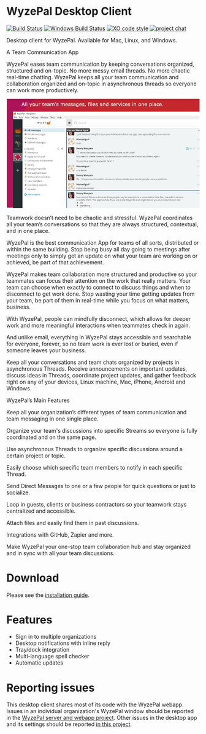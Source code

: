 # WyzePal Desktop Client
[![Build Status](https://travis-ci.org/wyzepal/wyzepal-desktop.svg?branch=master)](https://travis-ci.org/wyzepal/wyzepal-desktop)
[![Windows Build Status](https://ci.appveyor.com/api/projects/status/github/wyzepal/wyzepal-desktop?branch=master&svg=true)](https://ci.appveyor.com/project/wyzepal/wyzepal-desktop/branch/master)
[![XO code style](https://img.shields.io/badge/code_style-XO-5ed9c7.svg)](https://github.com/sindresorhus/xo)
[![project chat](https://img.shields.io/badge/wyzepal-join_chat-brightgreen.svg)](https://chat.wyzepal.com)

Desktop client for WyzePal. Available for Mac, Linux, and Windows.

A Team Communication App

WyzePal eases team communication by keeping conversations organized, structured and on-topic. No more messy email threads. No more chaotic real-time chatting. WyzePal keeps all your team communication and collaboration organized and on-topic in asynchronous threads so everyone can work more productively.

<img src="https://github.com/WyzePal/wyzepal-desktop/blob/master/screenshot/wyzepalOne.png"/>

Teamwork doesn’t need to be chaotic and stressful. WyzePal coordinates all your team’s conversations so that they are always structured, contextual, and in one place.

WyzePal is the best communication App for teams of all sorts, distributed or within the same building. Stop being busy all day going to meetings after meetings only to simply get an update on what your team are working on or achieved, be part of that achievement.

WyzePal makes team collaboration more structured and productive so your teammates can focus their attention on the work that really matters. Your team can choose when exactly to connect to discuss things and when to disconnect to get work done. Stop wasting your time getting updates from your team, be part of them in real-time while you focus on what matters, business.

With WyzePal, people can mindfully disconnect, which allows for deeper work and more meaningful interactions when teammates check in again. 

And unlike email, everything in WyzePal stays accessible and searchable for everyone, forever, so no team work is ever lost or buried, even if someone leaves your business.

Keep all your conversations and team chats organized by projects in asynchronous Threads. Receive announcements on important updates, discuss ideas in Threads, coordinate project updates, and gather feedback right on any of your devices, Linux machine, Mac, iPhone, Android and Windows.

WyzePal’s Main Features

Keep all your organization’s different types of team communication and team messaging in one single place.

Organize your team's discussions into specific Streams so everyone is fully coordinated and on the same page.

Use asynchronous Threads to organize specific discussions around a certain project or topic.

Easily choose which specific team members to notify in each specific Thread.

Send Direct Messages to one or a few people for quick questions or just to socialize.

Loop in guests, clients or business contractors so your teamwork stays centralized and accessible.

Attach files and easily find them in past discussions.

Integrations with GitHub, Zapier and more.

Make WyzePal your one-stop team collaboration hub and stay organized and in sync with all your team discussions.


# Download
Please see the [installation guide](https://wyzepal.com/help/desktop-app-install-guide).

# Features
* Sign in to multiple organizations
* Desktop notifications with inline reply
* Tray/dock integration
* Multi-language spell checker
* Automatic updates

# Reporting issues

This desktop client shares most of its code with the WyzePal webapp.
Issues in an individual organization's WyzePal window should be reported
in the [WyzePal server and webapp
project](https://github.com/wyzepal/wyzepal/issues/new).  Other
issues in the desktop app and its settings should be reported [in this
project](https://github.com/wyzepal/wyzepal-desktop/issues/new).
